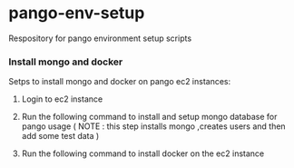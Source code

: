 # pango-env-setup
Respository for pango environment setup scripts

### Install mongo and docker

Setps to install mongo and docker on pango ec2 instances:

1) Login to ec2 instance

2) Run the following command to install and setup mongo database  for pango usage
   ( NOTE : this step installs mongo ,creates users and then add some test data )

3) Run the following command to install docker on the ec2 instance


